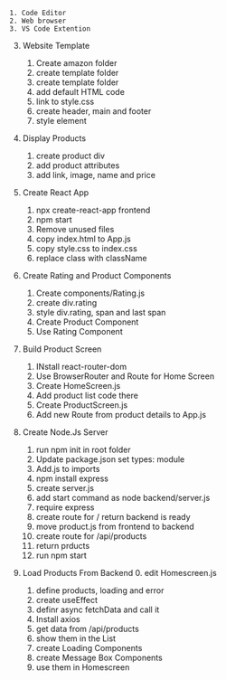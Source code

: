    1. Code Editor
    2. Web browser
    3. VS Code Extention

3. Website Template
   1. Create amazon folder
   2. create template folder
   3. create template folder
   4. add default HTML code
   5. link to style.css
   6. create header, main and footer
   7. style element
4. Display Products
   1. create product div
   2. add product attributes
   3. add link, image, name and price
5. Create React App

   1. npx create-react-app frontend
   2. npm start
   3. Remove unused files
   4. copy index.html to App.js
   5. copy style.css to index.css
   6. replace class with className

6. Create Rating and Product Components

   1. Create components/Rating.js
   2. create div.rating
   3. style div.rating, span and last span
   4. Create Product Component
   5. Use Rating Component

7. Build Product Screen
   1. INstall react-router-dom
   2. Use BrowserRouter and Route for Home Screen
   3. Create HomeScreen.js
   4. Add product list code there
   5. Create ProductScreen.js
   6. Add new Route from product details to App.js
8. Create Node.Js Server
   1. run npm init in root folder
   2. Update package.json set types: module
   3. Add.js to imports
   4. npm install express
   5. create server.js
   6. add start command as node backend/server.js
   7. require express
   8. create route for / return backend is ready
   9. move product.js from frontend to backend
   10. create route for /api/products
   11. return prducts
   12. run npm start
9. Load Products From Backend 0. edit Homescreen.js
   1. define products, loading and error
   2. create useEffect
   3. definr async fetchData and call it
   4. Install axios
   5. get data from /api/products
   6. show them in the List
   7. create Loading Components
   8. create Message Box Components
   9. use them in Homescreen
